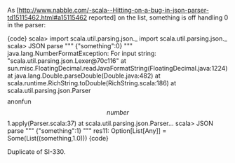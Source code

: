 As [http://www.nabble.com/-scala--Hitting-on-a-bug-in-json-parser-td15115462.html#a15115462 reported] on the list, something is off handling 0 in the parser:

{code}
scala> import scala.util.parsing.json._
import scala.util.parsing.json._
scala> JSON parse """ {"something":0} """
java.lang.NumberFormatException: For input string: "scala.util.parsing.json.Lexer@70c116"
	at sun.misc.FloatingDecimal.readJavaFormatString(FloatingDecimal.java:1224)
	at java.lang.Double.parseDouble(Double.java:482)
	at scala.runtime.RichString.toDouble(RichString.scala:186)
	at scala.util.parsing.json.Parser$$$$anonfun$$number$$1.apply(Parser.scala:37)
	at scala.util.parsing.json.Parser...
scala> JSON parse """ {"something":1} """
res11: Option[List[Any]] = Some(List((something,1.0)))
{code}



Duplicate of SI-330.
